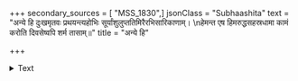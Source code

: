 +++
secondary_sources = [ "MSS_1830",]
jsonClass = "Subhaashita"
text = "अन्ये हि दुःखमृतवः प्रथयन्त्यहोभिः सूर्यांशुलुप्ततिमिरैरभिसारिकाणाम्।  \nहेमन्त एष हिमरुद्धसहस्रधामा कामं करोति दिवसेष्वपि शर्म तासाम्॥"
title = "अन्ये हि"

+++

<details><summary>Text</summary>

अन्ये हि दुःखमृतवः प्रथयन्त्यहोभिः सूर्यांशुलुप्ततिमिरैरभिसारिकाणाम्।  
हेमन्त एष हिमरुद्धसहस्रधामा कामं करोति दिवसेष्वपि शर्म तासाम्॥
</details>
